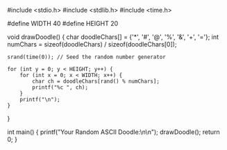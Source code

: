 #include <stdio.h>
#include <stdlib.h>
#include <time.h>

#define WIDTH 40
#define HEIGHT 20

void drawDoodle() {
    char doodleChars[] = {'*', '#', '@', '%', '&', '+', '='};
    int numChars = sizeof(doodleChars) / sizeof(doodleChars[0]);

    srand(time(0)); // Seed the random number generator

    for (int y = 0; y < HEIGHT; y++) {
        for (int x = 0; x < WIDTH; x++) {
            char ch = doodleChars[rand() % numChars];
            printf("%c ", ch);
        }
        printf("\n");
    }
}

int main() {
    printf("Your Random ASCII Doodle:\n\n");
    drawDoodle();
    return 0;
}
